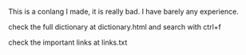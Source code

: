 This is a conlang I made, it is really bad. I have barely any experience.

check the full dictionary at dictionary.html and search with ctrl+f

check the important links at links.txt
